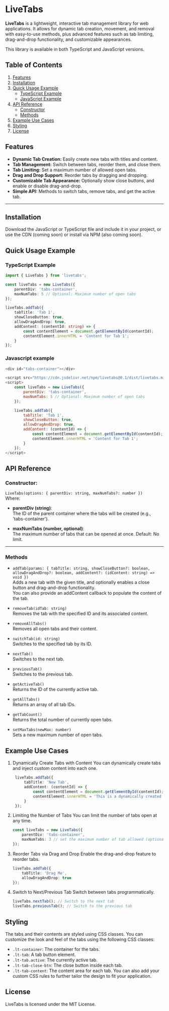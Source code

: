# LiveTabs

**LiveTabs** is a lightweight, interactive tab management library for web applications. It allows for dynamic tab creation, movement, and removal with easy-to-use methods, plus advanced features such as tab limiting, drag-and-drop functionality, and customizable appearances.

This library is available in both TypeScript and JavaScript versions.

## Table of Contents

1. [Features](#features)
2. [Installation](#installation)
3. [Quick Usage Example](#quick-usage-example)
   - [TypeScript Example](#typescript-example)
   - [JavaScript Example](#javascript-example)
4. [API Reference](#api-reference)
   - [Constructor](#constructor)
   - [Methods](#methods)
5. [Example Use Cases](#example-use-cases)
6. [Styling](#styling)
7. [License](#license)

## Features

- **Dynamic Tab Creation:** Easily create new tabs with titles and content.
- **Tab Management:** Switch between tabs, reorder them, and close them.
- **Tab Limiting:** Set a maximum number of allowed open tabs.
- **Drag and Drop Support:** Reorder tabs by dragging and dropping.
- **Customizable Tab Appearance:** Optionally show close buttons, and enable or disable drag-and-drop.
- **Simple API:** Methods to switch tabs, remove tabs, and get the active tab.

---

## Installation
Download the JavaScript or TypeScript file and include it in your project, or use the CDN (coming soon) or install via NPM (also coming soon).

## Quick Usage Example
### TypeScript Example

```typescript
import { LiveTabs } from 'livetabs';

const liveTabs = new LiveTabs({
    parentDiv: 'tabs-container',
    maxNumTabs: 5 // Optional: Maximum number of open tabs
});

liveTabs.addTab({
    tabTitle: 'Tab 1',
    showCloseButton: true,
    allowDragAndDrop: true,
    addContent: (contentId: string) => {
        const contentElement = document.getElementById(contentId);
        contentElement.innerHTML = 'Content for Tab 1';
    }
});
```
### Javascript example
```javascript
<div id="tabs-container"></div>

<script src="https://cdn.jsdelivr.net/npm/livetabs@0.1/dist/livetabs.min.js"></script>
<script>
    const liveTabs = new LiveTabs({
        parentDiv: 'tabs-container',
        maxNumTabs: 5 // Optional: Maximum number of open tabs
    });

    liveTabs.addTab({
        tabTitle: 'Tab 1',
        showCloseButton: true,
        allowDragAndDrop: true,
        addContent: (contentId) => {
            const contentElement = document.getElementById(contentId);
            contentElement.innerHTML = 'Content for Tab 1';
        }
    });
</script>
```

## API Reference
### Constructor: 
`LiveTabs(options: { parentDiv: string, maxNumTabs?: number })` <br />
Where:
- **parentDiv (string)**:  
  The ID of the parent container where the tabs will be created (e.g., 'tabs-container').

- **maxNumTabs (number, optional)**:  
  The maximum number of tabs that can be opened at once. Default: No limit.

---

### Methods

- `addTab(params: { tabTitle: string, showCloseButton?: boolean, allowDragAndDrop?: boolean, addContent?: (idContent: string) => void })`  
  Adds a new tab with the given title, and optionally enables a close button and drag-and-drop functionality.  
  You can also provide an addContent callback to populate the content of the tab.

- `removeTab(idTab: string)`  
  Removes the tab with the specified ID and its associated content.

- `removeAllTabs()`  
  Removes all open tabs and their content.

- `switchTab(id: string)`  
  Switches to the specified tab by its ID.

- `nextTab()`  
  Switches to the next tab.

- `previousTab()` <br />
  Switches to the previous tab.
  
- `getActiveTab()`  
  Returns the ID of the currently active tab.

- `getAllTabs()`  
  Returns an array of all tab IDs.

- `getTabCount()`  
  Returns the total number of currently open tabs.

- `setMaxTabs(newMax: number)`  
  Sets a new maximum number of open tabs.
  
## Example Use Cases
1. Dynamically Create Tabs with Content
     You can dynamically create tabs and inject custom content into each one.
      
     ```typescript
      liveTabs.addTab({
          tabTitle: 'New Tab',
          addContent: (contentId) => {
              const contentElement = document.getElementById(contentId);
              contentElement.innerHTML = 'This is a dynamically created tab!';
          }
      });
     ```
2. Limiting the Number of Tabs
    You can limit the number of tabs open at any time.
    
    ```typescript
    const liveTabs = new LiveTabs({
        parentDiv: 'tabs-container',
        maxNumTabs: 3 // set the maximum number of tab allowed (optional)
    });
    ```
3. Reorder Tabs via Drag and Drop
    Enable the drag-and-drop feature to reorder tabs.
    
    ```typescript
    liveTabs.addTab({
        tabTitle: 'Drag Me',
        allowDragAndDrop: true
    });
    ```
4. Switch to Next/Previous Tab
    Switch between tabs programmatically.
  
    ```typescript
    liveTabs.nextTab(); // Switch to the next tab
    liveTabs.previousTab(); // Switch to the previous tab
    ```
## Styling
The tabs and their contents are styled using CSS classes. You can customize the look and feel of the tabs using the following CSS classes:

- `.lt-container`: The container for the tabs.
- `.lt-tab`: A tab button element.
- `.lt-tab.active`: The currently active tab.
- `.lt-tab-close-btn`: The close button inside each tab.
- `.lt-tab-content`: The content area for each tab.
You can also add your custom CSS rules to further tailor the design to fit your application.

## License
LiveTabs is licensed under the MIT License.
